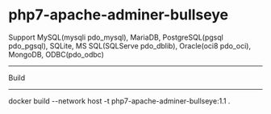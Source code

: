 # php7-apache-adminer-bullseye
Support MySQL(mysqli pdo_mysql), MariaDB, PostgreSQL(pgsql pdo_pgsql), SQLite, MS SQL(SQLServe pdo_dblib), Oracle(oci8 pdo_oci), MongoDB, ODBC(pdo_odbc)

*********
Build
*********
docker build --network host -t php7-apache-adminer-bullseye:1.1 .

